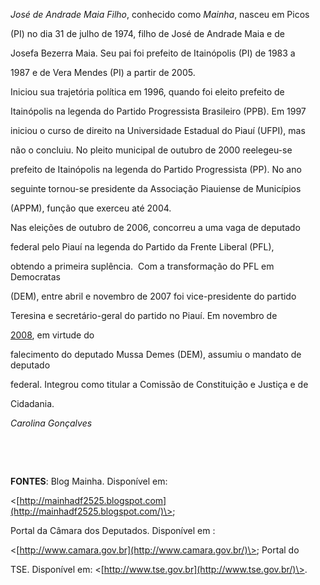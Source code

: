 

*José de Andrade Maia Filho*, conhecido como *Mainha*, nasceu em Picos

(PI) no dia 31 de julho de 1974, filho de José de Andrade Maia e de

Josefa Bezerra Maia. Seu pai foi prefeito de Itainópolis (PI) de 1983 a

1987 e de Vera Mendes (PI) a partir de 2005.



Iniciou sua trajetória política em 1996, quando foi eleito prefeito de

Itainópolis na legenda do Partido Progressista Brasileiro (PPB). Em 1997

iniciou o curso de direito na Universidade Estadual do Piauí (UFPI), mas

não o concluiu. No pleito municipal de outubro de 2000 reelegeu-se

prefeito de Itainópolis na legenda do Partido Progressista (PP). No ano

seguinte tornou-se presidente da Associação Piauiense de Municípios

(APPM), função que exerceu até 2004.



Nas eleições de outubro de 2006, concorreu a uma vaga de deputado

federal pelo Piauí na legenda do Partido da Frente Liberal (PFL),

obtendo a primeira suplência.  Com a transformação do PFL em Democratas

(DEM), entre abril e novembro de 2007 foi vice-presidente do partido

Teresina e secretário-geral do partido no Piauí. Em novembro de

[2008](http://pt.wikipedia.org/wiki/2008 "2008"), em virtude do

falecimento do deputado Mussa Demes (DEM), assumiu o mandato de deputado

federal. Integrou como titular a Comissão de Constituição e Justiça e de

Cidadania.



*Carolina Gonçalves*



 



 



**FONTES**: Blog Mainha. Disponível em:

\<[http://mainhadf2525.blogspot.com](http://mainhadf2525.blogspot.com/)\>;

Portal da Câmara dos Deputados. Disponível em :

\<[http://www.camara.gov.br](http://www.camara.gov.br/)\>; Portal do

TSE. Disponível em: \<[http://www.tse.gov.br](http://www.tse.gov.br/)\>.



 



 

